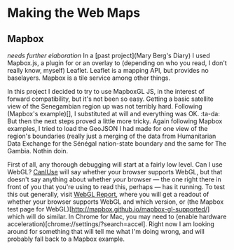 # Making the Web Maps

## Mapbox

_needs further elaboration_
In a [past project](Mary Berg's Diary) I used Mapbox.js, a plugin for or an overlay to (depending on who you read, I don't really know, myself) Leaflet. Leaflet is a mapping API, but provides no baselayers. Mapbox is a tile service among other things.

In this project I decided to try to use MapboxGL JS, in the interest of forward compatibility, but it's not been so easy. Getting a basic satellite view of the Senegambian region up was not terribly hard. Following (Mapbox's example)[], I substituted at will and everything was OK. :ta-da: But then the next steps proved a little more tricky. Again following Mapbox examples, I tried to load the GeoJSON I had made for one view of the region's boundaries (really just a merging of the data from Humanitarian Data Exchange for the Sénégal nation-state boundary and the same for The Gambia. Nothin doin.

First of all, any thorough debugging will start at a fairly low level. Can I use WebGL? [CanIUse](http://caniuse.com/#feat=webgl) will say whether your browser supports WebGL, but that doesn't say anything about whether _your_ browser — the one right there in front of you that you're using to read this, perhaps — has it running. To test this out generally, visit [WebGL Report](http://webglreport.com/), where you will get a readout of whether your browser supports WebGL and which version, or (the Mapbox test page for WebGL)[http://mapbox.github.io/mapbox-gl-supported/] which will do similar. In Chrome for Mac, you may need to (enable hardware acceleration)[chrome://settings/?search=accel]. Right now I am looking around for something that will tell me what I'm doing wrong, and will probably fall back to a Mapbox example. 